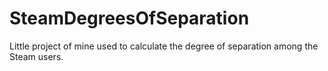 # SteamDegreesOfSeparation
Little project of mine used to calculate the degree of separation among the Steam users.
